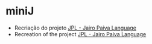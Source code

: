 # miniJ

- Recriação do projeto [JPL - Jairo Paiva Language](https://github.com/jairopaiva/Jairo-Paiva-Language)
- Recreation of the project [JPL - Jairo Paiva Language](https://github.com/jairopaiva/Jairo-Paiva-Language)
